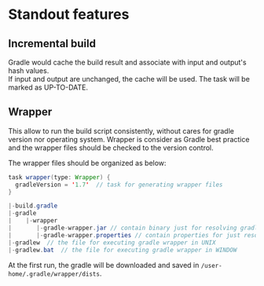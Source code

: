 # Standout features

## Incremental build

Gradle would cache the build result and associate with input and output's hash values.  
If input and output are unchanged, the cache will be used. The task will be marked as UP-TO-DATE.

## Wrapper

This allow to run the build script consistently, without cares for gradle version nor operating system.
Wrapper is consider as Gradle best practice and the wrapper files should be checked to the version control.

The wrapper files should be organized as below:

```java
task wrapper(type: Wrapper) { 
  gradleVersion = '1.7'  // task for generating wrapper files
}

|-build.gradle
|-gradle
|    |-wrapper
|       |-gradle-wrapper.jar // contain binary just for resolving gradle wrapper
|       |-gradle-wrapper.properties // contain properties for just resolving gradle wrapper like distribution URL
|-gradlew  // the file for executing gradle wrapper in UNIX
|-gradlew.bat  // the file for executing gradle wrapper in WINDOW
```

At the first run, the gradle will be downloaded and saved in `/user-home/.gradle/wrapper/dists`.
